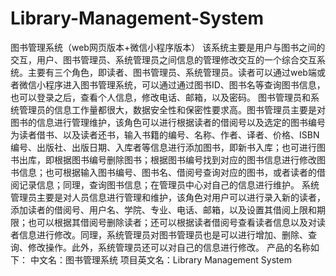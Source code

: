 # Library-Management-System
图书管理系统（web网页版本+微信小程序版本）
    该系统主要是用户与图书之间的交互，用户、图书管理员、系统管理员之间信息的管理修改交互的一个综合交互系统。主要有三个角色，即读者、图书管理员、系统管理员。读者可以通过web端或者微信小程序进入图书管理系统，可以通过通过图书ID、图书名等查询图书信息，也可以登录之后，查看个人信息，修改电话、邮箱，以及密码。
图书管理员和系统管理员的信息工作量都很大，数据安全性和保密性要求高。图书管理员主要是对图书的信息进行管理维护，该角色可以进行根据读者的借阅号以及选定的图书编号为读者借书、以及读者还书，输入书籍的编号、名称、作者、译者、价格、ISBN编号、出版社、出版日期、入库者等信息进行添加图书，即新书入库；也可进行图书出库，即根据图书编号删除图书；根据图书编号找到对应的图书信息进行修改图书信息；也可根据输入图书编号、图书名、借阅号查询对应的图书，或者读者的借阅记录信息；同理，查询图书信息；在管理员中心对自己的信息进行维护。
   系统管理员主要是对人员信息进行管理和维护，该角色对用户可以进行录入新的读者，添加读者的借阅号、用户名、学院、专业、电话、邮箱，以及设置其借阅上限和期限；也可以根据其借阅号删除读者；还可以根据读者借阅号查看读者信息以及对读者信息进行修改。同理，系统管理员对图书管理员也是可以进行增加、删除、查询、修改操作。此外，系统管理员还可以对自己的信息进行修改。
   产品的名称如下：
       中文名：图书管理系统
       项目英文名：Library Management System 
